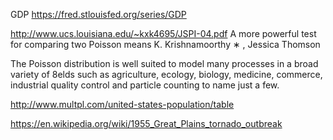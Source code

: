 GDP	https://fred.stlouisfed.org/series/GDP



http://www.ucs.louisiana.edu/~kxk4695/JSPI-04.pdf
A more powerful test for comparing two Poisson
means
K. Krishnamoorthy
∗
, Jessica Thomson

The Poisson distribution is well suited to model many processes in a broad variety
of 8elds such as agriculture, ecology, biology, medicine, commerce, industrial quality
control and particle counting to name just a few.


http://www.multpl.com/united-states-population/table

https://en.wikipedia.org/wiki/1955_Great_Plains_tornado_outbreak
